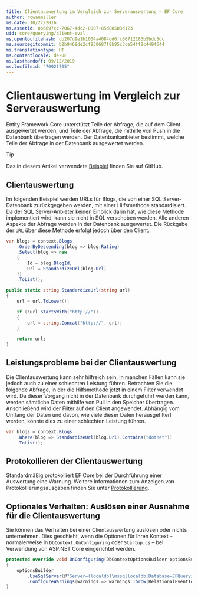 ```yaml
---
title: Clientauswertung im Vergleich zur Serverauswertung – EF Core
author: rowanmiller
ms.date: 10/27/2016
ms.assetid: 8b6697cc-7067-4dc2-8007-85d80503d123
uid: core/querying/client-eval
ms.openlocfilehash: cb207d9e1b1004a4084dd6fc66712183b5bdd5dc
ms.sourcegitcommit: b2b9468de2cf930687f8b85c3ce54ff8c449f644
ms.translationtype: HT
ms.contentlocale: de-DE
ms.lasthandoff: 09/12/2019
ms.locfileid: "70921705"
---
```

# <a name="client-vs-server-evaluation"></a>Clientauswertung im Vergleich zur Serverauswertung

Entity Framework Core unterstützt Teile der Abfrage, die auf dem Client ausgewertet werden, und Teile der Abfrage, die mithilfe von Push in die Datenbank übertragen werden. Der Datenbankanbieter bestimmt, welche Teile der Abfrage in der Datenbank ausgewertet werden.

> [!TIP]  
> Das in diesem Artikel verwendete [Beispiel](https://github.com/aspnet/EntityFramework.Docs/tree/master/samples/core/Querying) finden Sie auf GitHub.

## <a name="client-evaluation"></a>Clientauswertung

Im folgenden Beispiel werden URLs für Blogs, die von einer SQL Server-Datenbank zurückgegeben werden, mit einer Hilfsmethode standardisiert. Da der SQL Server-Anbieter keinen Einblick darin hat, wie diese Methode implementiert wird, kann sie nicht in SQL verschoben werden. Alle anderen Aspekte der Abfrage werden in der Datenbank ausgewertet. Die Rückgabe der `URL` über diese Methode erfolgt jedoch über den Client.

<!-- [!code-csharp[Main](samples/core/Querying/ClientEval/Sample.cs?highlight=6)] -->
``` csharp
var blogs = context.Blogs
    .OrderByDescending(blog => blog.Rating)
    .Select(blog => new
    {
        Id = blog.BlogId,
        Url = StandardizeUrl(blog.Url)
    })
    .ToList();
```

<!-- [!code-csharp[Main](samples/core/Querying/ClientEval/Sample.cs)] -->
``` csharp
public static string StandardizeUrl(string url)
{
    url = url.ToLower();

    if (!url.StartsWith("http://"))
    {
        url = string.Concat("http://", url);
    }

    return url;
}
```

## <a name="client-evaluation-performance-issues"></a>Leistungsprobleme bei der Clientauswertung

Die Clientauswertung kann sehr hilfreich sein, in manchen Fällen kann sie jedoch auch zu einer schlechten Leistung führen. Betrachten Sie die folgende Abfrage, in der die Hilfsmethode jetzt in einem Filter verwendet wird. Da dieser Vorgang nicht in der Datenbank durchgeführt werden kann, werden sämtliche Daten mithilfe von Pull in den Speicher übertragen. Anschließend wird der Filter auf den Client angewendet. Abhängig vom Umfang der Daten und davon, wie viele dieser Daten herausgefiltert werden, könnte dies zu einer schlechten Leistung führen.

<!-- [!code-csharp[Main](samples/core/Querying/ClientEval/Sample.cs)] -->
``` csharp
var blogs = context.Blogs
    .Where(blog => StandardizeUrl(blog.Url).Contains("dotnet"))
    .ToList();
```

## <a name="client-evaluation-logging"></a>Protokollieren der Clientauswertung

Standardmäßig protokolliert EF Core bei der Durchführung einer Auswertung eine Warnung. Weitere Informationen zum Anzeigen von Protokollierungsausgaben finden Sie unter [Protokollierung](../miscellaneous/logging.md). 

## <a name="optional-behavior-throw-an-exception-for-client-evaluation"></a>Optionales Verhalten: Auslösen einer Ausnahme für die Clientauswertung

Sie können das Verhalten bei einer Clientauswertung auslösen oder nichts unternehmen. Dies geschieht, wenn die Optionen für Ihren Kontext – normalerweise in `DbContext.OnConfiguring` oder `Startup.cs` – bei Verwendung von ASP.NET Core eingerichtet werden.

<!-- [!code-csharp[Main](samples/core/Querying/ClientEval/ThrowOnClientEval/BloggingContext.cs?highlight=5)] -->
``` csharp
protected override void OnConfiguring(DbContextOptionsBuilder optionsBuilder)
{
    optionsBuilder
        .UseSqlServer(@"Server=(localdb)\mssqllocaldb;Database=EFQuerying;Trusted_Connection=True;")
        .ConfigureWarnings(warnings => warnings.Throw(RelationalEventId.QueryClientEvaluationWarning));
}
```
